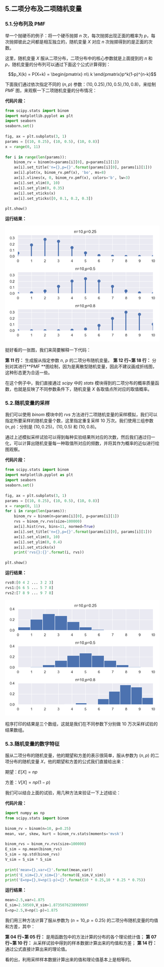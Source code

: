 ## 5.二项分布及二项随机变量

### 5.1.分布列及 PMF

举一个抛硬币的例子：将一个硬币抛掷 $n$ 次，每次抛掷出现正面的概率为 $p$，每次抛掷彼此之间都是相互独立的，随机变量 $X$ 对应 $n$ 次抛掷得到的是正面的次数。

这里，随机变量 $X$ 服从二项分布，二项分布中的核心参数就是上面提到的 $n$ 和 $p$，随机变量的分布列可以通过下面这个公式计算得到：

$$p_X(k) = P(X=k) = \begin{pmatrix} n\\ k \end{pmatrix}p^k(1-p)^{n-k}$$

下面我们通过依次指定不同的 $(n,p)$ 参数：$(10,0.25)$,$(10,0.5)$,$(10,0.8)$，来绘制 $PMF$ 图，来观察一下二项随机变量的分布情况：

**代码片段：**

```python
from scipy.stats import binom
import matplotlib.pyplot as plt
import seaborn
seaborn.set()

fig, ax = plt.subplots(3, 1)
params = [(10, 0.25), (10, 0.5), (10, 0.8)]
x = range(0, 11)

for i in range(len(params)):
    binom_rv = binom(n=params[i][0], p=params[i][1])
    ax[i].set_title('n={},p={}'.format(params[i][0], params[i][1]))
    ax[i].plot(x, binom_rv.pmf(x), 'bo', ms=8)
    ax[i].vlines(x, 0, binom_rv.pmf(x), colors='b', lw=3)
    ax[i].set_xlim(0, 10)
    ax[i].set_ylim(0, 0.35)
    ax[i].set_xticks(x)
    ax[i].set_yticks([0, 0.1, 0.2, 0.3])
    
plt.show()
```

**运行结果：**

![附件/机器学习数学/aec1b40ffb4745d6a82f8332cb8eec04.png](../../附件/机器学习数学/aec1b40ffb4745d6a82f8332cb8eec04.png)

挺好看的一张图，我们来简要解释一下代码：

**第 11 行：** 生成服从指定参数 $n$, $p$ 的二项分布随机变量。
**第 12 行~第 18 行：** 分别对其进行**PMF **图绘制，因为是离散型随机变量，因此不建议画成折线图，这种形态更为合适一些。

在这个例子中，我们直接通过 $scipy$ 中的 $stats$ 模块得到的二项分布的概率质量函数，也就是反映了不同参数条件下，随机变量 $X$ 各取值点所对应的取值概率。

### 5.2.随机变量的采样

我们可以使用 $binom$ 模块中的 $rvs$ 方法进行二项随机变量的采样模拟，我们可以指定所要采样的随机变量个数，这里指定重复采样 $10$ 万次。我们使用三组参数 $(n,p)$：分别是 $(10,0.25)$，$(10,0.5)$ 和 $(10,0.8)$。

通过上述模拟采样试验可以得到每种实验结果所对应的次数，然后我们通过归一化，可以计算出随机变量每一种取值所对应的频数，并将其作为概率的近似进行绘图观察。

**代码片段：**

```python
from scipy.stats import binom
import matplotlib.pyplot as plt
import seaborn
seaborn.set()

fig, ax = plt.subplots(3, 1)
params = [(10, 0.25), (10, 0.5), (10, 0.8)]
x = range(0, 11)
for i in range(len(params)):
    binom_rv = binom(n=params[i][0], p=params[i][1])
    rvs = binom_rv.rvs(size=100000)
    ax[i].hist(rvs, bins=11, normed=True)
    ax[i].set_title('n={},p={}'.format(params[i][0], params[i][1]))
    ax[i].set_xlim(0, 10)
    ax[i].set_ylim(0, 0.4)
    ax[i].set_xticks(x)
    print('rvs{}:{}'.format(i, rvs))

plt.show()
```

**运行结果：**

```python
rvs0:[0 4 2 ... 3 2 3]
rvs1:[6 6 5 ... 5 7 8]
rvs2:[7 8 9 ... 9 7 8]
```

![附件/机器学习数学/e2b5c72e8d5aacbd0a560199394ec702.png](../../附件/机器学习数学/e2b5c72e8d5aacbd0a560199394ec702.png)

程序打印的结果是三个数组，这就是我们在不同参数下分别做 $10$ 万次采样试验的结果数组。

### 5.3.随机变量的数字特征

服从二项分布的随机变量，他的期望和方差的表示很简单，服从参数为 $(n,p)$ 的二项分布的随机变量 $X$，他的期望和方差的公式我们直接给出来：

期望：$E[X]=np$

方差：$V[X]=np(1-p)$

我们可以结合上面的试验，用几种方法来验证一下上述结论：

**代码片段：**

```python
import numpy as np
from scipy.stats import binom

binom_rv = binom(n=10, p=0.25)
mean, var, skew, kurt = binom_rv.stats(moments='mvsk')

binom_rvs = binom_rv.rvs(size=100000)
E_sim = np.mean(binom_rvs)
S_sim = np.std(binom_rvs)
V_sim = S_sim * S_sim

print('mean={},var={}'.format(mean,var))
print('E_sim={},V_sim={}'.format(E_sim,V_sim))
print('E=np={},V=np(1-p)={}'.format(10 * 0.25,10 * 0.25 * 0.75))
```

**运行结果：**

```python
mean=2.5,var=1.875
E_sim=2.50569,V_sim=1.8735076238999997
E=np=2.5,V=np(1-p)=1.875
```

我们用三种方法计算了服从参数为 $(n=10,p=0.25)$ 的二项分布随机变量的均值和方差，其中：

**第 04 行~第 05 行：** 是用函数包中的方法计算的分布的各个理论统计值；
**第 07 行~第 10 行：** 从采样试验中得到的样本数据计算出来的均值和方差；
**第 14 行：** 通过公式直接计算出来的理论值。

看的出，利用采样样本数据计算出来的值和理论值基本上是相等的。